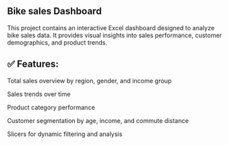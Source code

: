 ## Bike sales Dashboard

This project contains an interactive Excel dashboard designed to analyze bike sales data. It provides visual insights into sales performance, customer demographics, and product trends.

## ✅ Features:
Total sales overview by region, gender, and income group

Sales trends over time

Product category performance

Customer segmentation by age, income, and commute distance

Slicers for dynamic filtering and analysis

